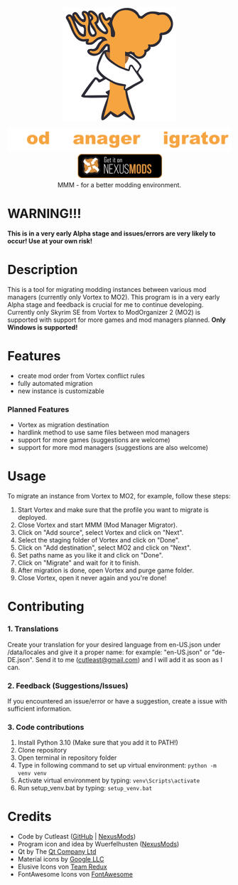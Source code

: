 <p align="center">
<picture>
  <img alt="" src="data/icons/mmm.svg" width=256 height=256>
</picture>
</p>
<p align="center">
<picture>
  <img alt="" src="misc_assets/HeadLineGH.svg" width=512>
</picture>
<br>
<a href="https://www.nexusmods.com/skyrimspecialedition/mods/87160"><img src="/misc_assets/GiO_NM.png" height="60px"/> </a>
<br>
MMM - for a better modding environment.
</p>


# WARNING!!!
**This is in a very early Alpha stage and issues/errors are very likely to occur! Use at your own risk!**

# Description
This is a tool for migrating modding instances between various mod managers (currently only Vortex to MO2). This program is in a very early Alpha stage and feedback is crucial for me to continue developing. Currently only Skyrim SE from Vortex to ModOrganizer 2 (MO2) is supported with support for more games and mod managers planned. **Only Windows is supported!**

# Features
- create mod order from Vortex conflict rules
- fully automated migration
- new instance is customizable

### Planned Features
- Vortex as migration destination
- hardlink method to use same files between mod managers
- support for more games (suggestions are welcome)
- support for more mod managers (suggestions are also welcome)

# Usage
To migrate an instance from Vortex to MO2, for example, follow these steps:
1. Start Vortex and make sure that the profile you want to migrate is deployed.
2. Close Vortex and start MMM (Mod Manager Migrator).
3. Click on "Add source", select Vortex and click on "Next".
4. Select the staging folder of Vortex and click on "Done".
5. Click on "Add destination", select MO2 and click on "Next".
6. Set paths name as you like it and click on "Done".
7. Click on "Migrate" and wait for it to finish.
8. After migration is done, open Vortex and purge game folder.
9. Close Vortex, open it never again and you're done!

# Contributing
### 1. Translations
Create your translation for your desired language from en-US.json under <Path to MMM>/data/locales and give it a proper name: for example: "en-US.json" or "de-DE.json". Send it to me (cutleast@gmail.com) and I will add it as soon as I can.

### 2. Feedback (Suggestions/Issues)
If you encountered an issue/error or have a suggestion, create a issue with sufficient information.

### 3. Code contributions
1. Install Python 3.10 (Make sure that you add it to PATH!)
2. Clone repository
3. Open terminal in repository folder
4. Type in following command to set up virtual environment:
	`python -m venv venv`
5. Activate virtual environment by typing:
	`venv\Scripts\activate`
6. Run setup_venv.bat by typing:
	`setup_venv.bat`

# Credits
- Code by Cutleast ([GitHub](https://github.com/Cutleast) | [NexusMods](https://www.nexusmods.com/users/65733731))
- Program icon and idea by Wuerfelhusten ([NexusMods](https://www.nexusmods.com/users/122160268))
- Qt by The [Qt Company Ltd](https://qt.io)
- Material icons by [Google LLC](https://github.com/Templarian/MaterialDesign)
- Elusive Icons von [Team Redux](https://reduxframework.com/)
- FontAwesome Icons von [FontAwesome](https://github.com/FortAwesome/Font-Awesome)
